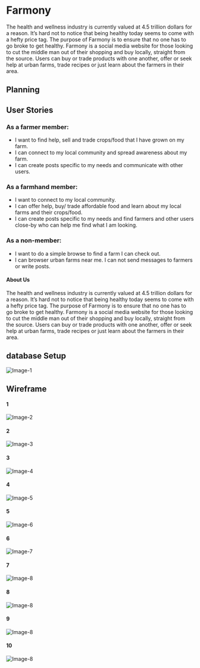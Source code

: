 # Farmony


The health and wellness industry is currently valued at 4.5 trillion dollars for a reason. It’s hard not to notice that being healthy today seems to come with a hefty price tag. The purpose of Farmony is to ensure that no one has to go broke to get healthy. Farmony is a social media website for those looking to cut the middle man out of their shopping and buy locally, straight from the source. Users can buy or trade products with one another, offer or seek help at urban farms, trade recipes or just learn about the farmers in their area.

## Planning
## User Stories

### As a farmer member:

- I want to find help, sell and trade crops/food that I have grown on my farm.
- I can connect to my local community and spread awareness about my farm. 
- I can create posts specific to my needs and communicate with other users.

### As a farmhand member:

- I want to connect to my local community.
- I can offer help, buy/ trade affordable food and learn about my local farms and their crops/food.
- I can create posts specific to my needs and find farmers and other users close-by who can help me find what I am looking.

### As a non-member:

- I want to do a simple browse to find a farm I can check out.
- I can browser urban farms near me. I can not send messages to farmers or write posts.

#### About Us

The health and wellness industry is currently valued at 4.5 trillion dollars for a reason.  It’s hard not to notice that being healthy today seems to come with a hefty price tag. The purpose of Farmony is to ensure that no one has to go broke to get healthy. Farmony is a social media website for those looking to cut the middle man out of their shopping and buy locally, straight from the source.  Users can buy or trade products with one another, offer or seek help at urban farms, trade recipes or just learn about the farmers in their area. 

## database Setup

![Image-1](./assets/diagram.jpeg)

## Wireframe

#### 1
![Image-2](./assets/Farmonynonmemberhomepage.png)

#### 2
![Image-3](./assets/Farmonymemberhomepage.png)

#### 3
![Image-4](./assets/Farmresults.png)

#### 4
![Image-5](./assets/Farmprofile.png)

#### 5
![Image-6](./assets/Userprofile.png)

#### 6
![Image-7](./assets/Holistichubboard.png)

#### 7
![Image-8](./assets/Trade.png)

#### 8
![Image-8](./assets/CreatePost.png)

#### 9
![Image-8](./assets/CreateProfile.png)

#### 10
![Image-8](./assets/ViewPost.png)
